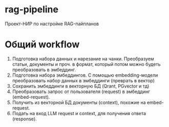 # rag-pipeline
Проект-НИР по настройке RAG-пайпланов

# Общий workflow

1. Подготовка набора данных и нарезание на чанки. Преобразуем статьи, документы и проч. в формат, который потом можно будеть преобразовать в эмбеддинг.
2. Подготовка набора эмбеддингов. С помощью embedding-модели преобразовать набор данных в эмбеддинги (преврать в вектор)
3. Сохранить эмбеддинги в векторную БД (Qrant, PGvector и тд)
4. Преобразовать запрос от пользователя (request) в эмбеддинг (embed-request).
5. Получить из векторной БД документы (context), похожие на embed-request.
6. Подать на вход LLM request и context, для получения ответа (response).